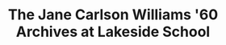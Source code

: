 ---
layout: repo
title: "The Jane Carlson Williams '60 Archives at Lakeside School"
id: 25187
permalink: repos/25187/
---